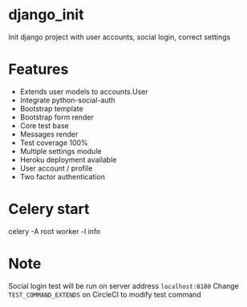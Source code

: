 # django_init

Init django project with user accounts, social login, correct settings

# Features

- Extends user models to accounts.User
- Integrate python-social-auth
- Bootstrap template
- Bootstrap form render
- Core test base
- Messages render
- Test coverage 100%
- Multiple settings module
- Heroku deployment available
- User account / profile
- Two factor authentication


# Celery start

celery -A root worker -l info


# Note

Social login test will be run on server address `localhost:8180`
Change `TEST_COMMAND_EXTENDS` on CircleCI to modify test command
